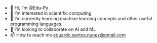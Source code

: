 - 👋 Hi, I’m @Edu-Py
- 👀 I’m interested in scientific computing
- 🌱 I’m currently learning machine learning concepts and other useful programming languages.
- 💞️ I’m looking to collaborate on AI and ML
- 📫 How to reach me eduardo.santos.nunez@gmail.com

<!---
Edu-Py/Edu-Py is a ✨ special ✨ repository because its `README.md` (this file) appears on your GitHub profile.
You can click the Preview link to take a look at your changes.
--->
